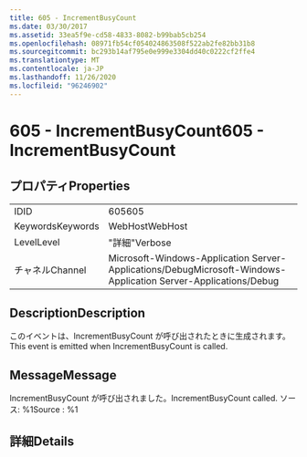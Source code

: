 ```yaml
---
title: 605 - IncrementBusyCount
ms.date: 03/30/2017
ms.assetid: 33ea5f9e-cd58-4833-8082-b99bab5cb254
ms.openlocfilehash: 08971fb54cf054024863508f522ab2fe82bb31b8
ms.sourcegitcommit: bc293b14af795e0e999e3304dd40c0222cf2ffe4
ms.translationtype: MT
ms.contentlocale: ja-JP
ms.lasthandoff: 11/26/2020
ms.locfileid: "96246902"
---
```

# <a name="605---incrementbusycount"></a><span data-ttu-id="466be-102">605 - IncrementBusyCount</span><span class="sxs-lookup"><span data-stu-id="466be-102">605 - IncrementBusyCount</span></span>

## <a name="properties"></a><span data-ttu-id="466be-103">プロパティ</span><span class="sxs-lookup"><span data-stu-id="466be-103">Properties</span></span>  
  
|||  
|-|-|  
|<span data-ttu-id="466be-104">ID</span><span class="sxs-lookup"><span data-stu-id="466be-104">ID</span></span>|<span data-ttu-id="466be-105">605</span><span class="sxs-lookup"><span data-stu-id="466be-105">605</span></span>|  
|<span data-ttu-id="466be-106">Keywords</span><span class="sxs-lookup"><span data-stu-id="466be-106">Keywords</span></span>|<span data-ttu-id="466be-107">WebHost</span><span class="sxs-lookup"><span data-stu-id="466be-107">WebHost</span></span>|  
|<span data-ttu-id="466be-108">Level</span><span class="sxs-lookup"><span data-stu-id="466be-108">Level</span></span>|<span data-ttu-id="466be-109">"詳細"</span><span class="sxs-lookup"><span data-stu-id="466be-109">Verbose</span></span>|  
|<span data-ttu-id="466be-110">チャネル</span><span class="sxs-lookup"><span data-stu-id="466be-110">Channel</span></span>|<span data-ttu-id="466be-111">Microsoft-Windows-Application Server-Applications/Debug</span><span class="sxs-lookup"><span data-stu-id="466be-111">Microsoft-Windows-Application Server-Applications/Debug</span></span>|  
  
## <a name="description"></a><span data-ttu-id="466be-112">Description</span><span class="sxs-lookup"><span data-stu-id="466be-112">Description</span></span>  

 <span data-ttu-id="466be-113">このイベントは、IncrementBusyCount が呼び出されたときに生成されます。</span><span class="sxs-lookup"><span data-stu-id="466be-113">This event is emitted when IncrementBusyCount is called.</span></span>  
  
## <a name="message"></a><span data-ttu-id="466be-114">Message</span><span class="sxs-lookup"><span data-stu-id="466be-114">Message</span></span>  

 <span data-ttu-id="466be-115">IncrementBusyCount が呼び出されました。</span><span class="sxs-lookup"><span data-stu-id="466be-115">IncrementBusyCount called.</span></span> <span data-ttu-id="466be-116">ソース: %1</span><span class="sxs-lookup"><span data-stu-id="466be-116">Source : %1</span></span>  
  
## <a name="details"></a><span data-ttu-id="466be-117">詳細</span><span class="sxs-lookup"><span data-stu-id="466be-117">Details</span></span>
